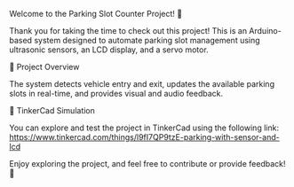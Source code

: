 Welcome to the Parking Slot Counter Project! 🚗

Thank you for taking the time to check out this project! This is an Arduino-based system designed to automate parking slot management using ultrasonic sensors, an LCD display, and a servo motor.

🎯 Project Overview

The system detects vehicle entry and exit, updates the available parking slots in real-time, and provides visual and audio feedback.

🔗 TinkerCad Simulation

You can explore and test the project in TinkerCad using the following link:
https://www.tinkercad.com/things/l9fI7QP9tzE-parking-with-sensor-and-lcd

Enjoy exploring the project, and feel free to contribute or provide feedback! 🚀
